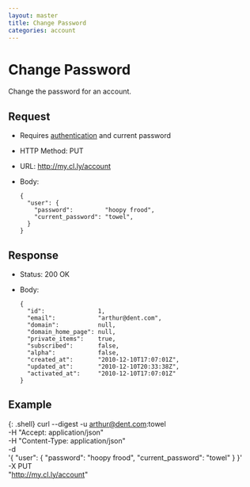 ```yaml
---
layout: master
title: Change Password
categories: account
---
```


# Change Password

Change the password for an account.


## Request

- Requires [authentication](/usage/#authentication) and current password
- HTTP Method: PUT
- URL: http://my.cl.ly/account
- Body:

      {
        "user": {
          "password":         "hoopy frood",
          "current_password": "towel",
        }
      }


## Response

- Status: 200 OK
- Body:

      {
        "id":               1,
        "email":            "arthur@dent.com",
        "domain":           null,
        "domain_home_page": null,
        "private_items":    true,
        "subscribed":       false,
        "alpha":            false,
        "created_at":       "2010-12-10T17:07:01Z",
        "updated_at":       "2010-12-10T20:33:38Z",
        "activated_at":     "2010-12-10T17:07:01Z"
      }


## Example

{: .shell}
    curl --digest -u arthur@dent.com:towel \
         -H "Accept: application/json" \
         -H "Content-Type: application/json" \
         -d \
           '{
              "user": {
                "password":         "hoopy frood",
                "current_password": "towel"
              }
            }' \
         -X PUT \
         "http://my.cl.ly/account"
